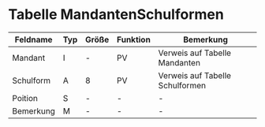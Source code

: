 # Tabelle MandantenSchulformen

Feldname  | Typ | Größe | Funktion | Bemerkung
--------- | --- | ----- | -------- | ---------
Mandant   | I   | -     | PV       | Verweis auf Tabelle Mandanten
Schulform | A   | 8     | PV       | Verweis auf Tabelle Schulformen
Poition   | S   | -     | -        | -
Bemerkung | M   | -     | -        | -
